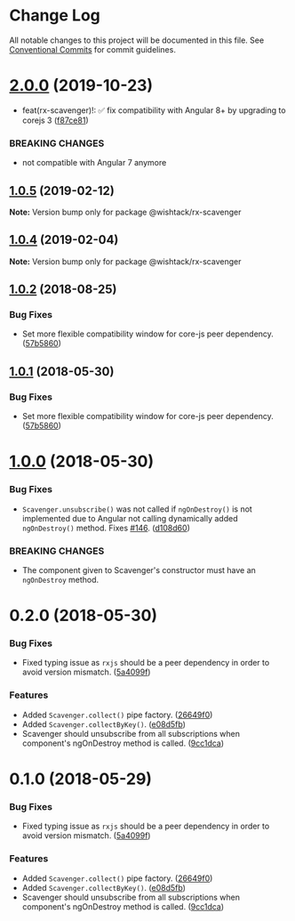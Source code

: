 # Change Log

All notable changes to this project will be documented in this file.
See [Conventional Commits](https://conventionalcommits.org) for commit guidelines.

# [2.0.0](https://github.com/wishtack/wishtack-steroids/compare/@wishtack/rx-scavenger@1.0.5...@wishtack/rx-scavenger@2.0.0) (2019-10-23)


* feat(rx-scavenger)!: ✅ fix compatibility with Angular 8+ by upgrading to corejs 3 ([f87ce81](https://github.com/wishtack/wishtack-steroids/commit/f87ce81))


### BREAKING CHANGES

* not compatible with Angular 7 anymore





## [1.0.5](https://github.com/wishtack/wishtack-steroids/compare/@wishtack/rx-scavenger@1.0.4...@wishtack/rx-scavenger@1.0.5) (2019-02-12)

**Note:** Version bump only for package @wishtack/rx-scavenger





## [1.0.4](https://github.com/wishtack/wishtack-steroids/compare/@wishtack/rx-scavenger@1.0.3...@wishtack/rx-scavenger@1.0.4) (2019-02-04)

**Note:** Version bump only for package @wishtack/rx-scavenger





<a name="1.0.2"></a>
## [1.0.2](https://github.com/wishtack/wishtack-steroids/compare/@wishtack/rx-scavenger@1.0.0...@wishtack/rx-scavenger@1.0.2) (2018-08-25)


### Bug Fixes

* Set more flexible compatibility window for core-js peer dependency. ([57b5860](https://github.com/wishtack/wishtack-steroids/commit/57b5860))




<a name="1.0.1"></a>
## [1.0.1](https://github.com/wishtack/wishtack-steroids/compare/@wishtack/rx-scavenger@1.0.0...@wishtack/rx-scavenger@1.0.1) (2018-05-30)


### Bug Fixes

* Set more flexible compatibility window for core-js peer dependency. ([57b5860](https://github.com/wishtack/wishtack-steroids/commit/57b5860))




<a name="1.0.0"></a>
# [1.0.0](https://github.com/wishtack/wishtack-steroids/compare/@wishtack/rx-scavenger@0.2.0...@wishtack/rx-scavenger@1.0.0) (2018-05-30)


### Bug Fixes

* `Scavenger.unsubscribe()` was not called if `ngOnDestroy()` is not implemented due to Angular not calling dynamically added `ngOnDestroy()` method. Fixes [#146](https://github.com/wishtack/wishtack-steroids/issues/146). ([d108d60](https://github.com/wishtack/wishtack-steroids/commit/d108d60))


### BREAKING CHANGES

* The component given to Scavenger's constructor must have an `ngOnDestroy` method.




<a name="0.2.0"></a>
# 0.2.0 (2018-05-30)


### Bug Fixes

* Fixed typing issue as `rxjs` should be a peer dependency in order to avoid version mismatch. ([5a4099f](https://github.com/wishtack/wishtack-steroids/commit/5a4099f))


### Features

* Added `Scavenger.collect()` pipe factory. ([26649f0](https://github.com/wishtack/wishtack-steroids/commit/26649f0))
* Added `Scavenger.collectByKey()`. ([e08d5fb](https://github.com/wishtack/wishtack-steroids/commit/e08d5fb))
* Scavenger should unsubscribe from all subscriptions when component's ngOnDestroy method is called. ([9cc1dca](https://github.com/wishtack/wishtack-steroids/commit/9cc1dca))




<a name="0.1.0"></a>
# 0.1.0 (2018-05-29)


### Bug Fixes

* Fixed typing issue as `rxjs` should be a peer dependency in order to avoid version mismatch. ([5a4099f](https://github.com/wishtack/wishtack-steroids/commit/5a4099f))


### Features

* Added `Scavenger.collect()` pipe factory. ([26649f0](https://github.com/wishtack/wishtack-steroids/commit/26649f0))
* Added `Scavenger.collectByKey()`. ([e08d5fb](https://github.com/wishtack/wishtack-steroids/commit/e08d5fb))
* Scavenger should unsubscribe from all subscriptions when component's ngOnDestroy method is called. ([9cc1dca](https://github.com/wishtack/wishtack-steroids/commit/9cc1dca))
